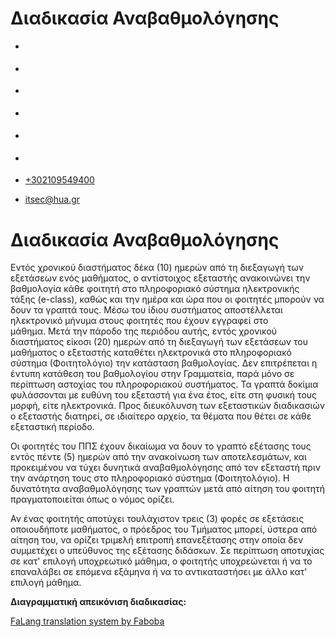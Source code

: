 Διαδικασία Αναβαθμολόγησης
===============  

*   [](https://www.facebook.com/ditharokopio)
*   [](https://www.youtube.com/channel/UCEHkYirpXF1nSLxDCrfDZ4A)
*   [](https://www.linkedin.com/company/77699385)
*   [](https://www.instagram.com/dithua)

*   [](https://dit.hua.gr/index.php/el/re-rating-process)
*   [](https://dit.hua.gr/index.php/en/re-rating-process)

*   [+302109549400](tel:+302109549400)
*   [itsec@hua.gr](mailto:itsec@hua.gr)

Διαδικασία Αναβαθμολόγησης
==========================

Εντός χρονικού διαστήματος δέκα (10) ημερών από τη διεξαγωγή των εξετάσεων ενός μαθήματος, ο αντίστοιχος εξεταστής ανακοινώνει την βαθμολογία κάθε φοιτητή στο πληροφοριακό σύστημα ηλεκτρονικής τάξης (e-class), καθώς και την ημέρα και ώρα που οι φοιτητές μπορούν να δουν τα γραπτά τους. Μέσω του ίδιου συστήματος αποστέλλεται ηλεκτρονικό μήνυμα στους φοιτητές που έχουν εγγραφεί στο μάθημα. Μετά την πάροδο της περιόδου αυτής, εντός χρονικού διαστήματος είκοσι (20) ημερών από τη διεξαγωγή των εξετάσεων του μαθήματος ο εξεταστής καταθέτει ηλεκτρονικά στο πληροφοριακό σύστημα (Φοιτητολόγιο) την κατάσταση βαθμολογίας. Δεν επιτρέπεται η έντυπη κατάθεση του βαθμολογίου στην Γραμματεία, παρά μόνο σε περίπτωση αστοχίας του πληροφοριακού συστήματος. Τα γραπτά δοκίμια φυλάσσονται με ευθύνη του εξεταστή για ένα έτος, είτε στη φυσική τους μορφή, είτε ηλεκτρονικά. Προς διευκόλυνση των εξεταστικών διαδικασιών ο εξεταστής διατηρεί, σε ιδιαίτερο αρχείο, τα θέματα που θέτει σε κάθε εξεταστική περίοδο.

Οι φοιτητές του ΠΠΣ έχουν δικαίωμα να δουν το γραπτό εξέτασης τους εντός πέντε (5) ημερών από την ανακοίνωση των αποτελεσμάτων, και προκειμένου να τύχει δυνητικά αναβαθμολόγησης από τον εξεταστή πριν την ανάρτηση τους στο πληροφοριακό σύστημα (Φοιτητολόγιο). Η δυνατότητα αναβαθμολόγησης των γραπτών μετά από αίτηση του φοιτητή πραγματοποιείται όπως ο νόμος ορίζει.

Αν ένας φοιτητής αποτύχει τουλάχιστον τρεις (3) φορές σε εξετάσεις οποιουδήποτε μαθήματος, ο πρόεδρος του Τμήματος μπορεί, ύστερα από αίτηση του, να ορίζει τριμελή επιτροπή επανεξέτασης στην οποία δεν συμμετέχει ο υπεύθυνος της εξέτασης διδάσκων. Σε περίπτωση αποτυχίας σε κατ' επιλογή υποχρεωτικό μάθημα, ο φοιτητής υποχρεώνεται ή να το επαναλάβει σε επόμενα εξάμηνα ή να το αντικαταστήσει με άλλο κατ' επιλογή μάθημα.

**Διαγραμματική απεικόνιση διαδικασίας:**

[FaLang translation system by Faboba](http://www.faboba.com/ "Faboba : Création de composantJoomla")

[](https://dit.hua.gr/index.php/el/re-rating-process#)
